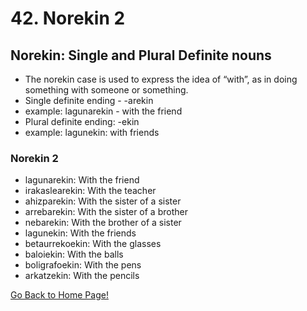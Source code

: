 # 42. Norekin 2
## Norekin: Single and Plural Definite nouns
* The norekin case is used to express the idea of “with”, as in doing something with someone or something.
* Single definite ending - -arekin
* example: lagunarekin - with the friend
* Plural definite ending: -ekin
* example: lagunekin: with friends

###  Norekin 2
* lagunarekin: With the friend
* irakaslearekin: With the teacher
* ahizparekin: With the sister of a sister
* arrebarekin: With the sister of a brother
* nebarekin: With the brother of a sister
* lagunekin: With the friends
* betaurrekoekin: With the glasses
* baloiekin: With the balls
* boligrafoekin: With the pens
* arkatzekin: With the pencils

[ Go Back to Home Page!](..)
